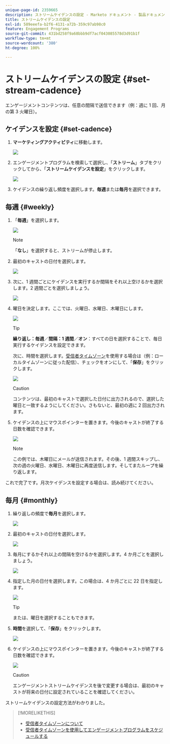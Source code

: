 ```yaml
---
unique-page-id: 2359665
description: ストリームケイデンスの設定 - Marketo ドキュメント - 製品ドキュメント
title: ストリームケイデンスの設定
exl-id: 589eeefa-b2f6-4131-a72b-359c97ab98c0
feature: Engagement Programs
source-git-commit: 431bd258f9a68bbb9df7acf043085578d3d91b1f
workflow-type: tm+mt
source-wordcount: '380'
ht-degree: 100%

---
```


# ストリームケイデンスの設定 {#set-stream-cadence}

エンゲージメントコンテンツは、任意の間隔で送信できます（例：週に 1 回、月の第 3 火曜日）。

## ケイデンスを設定 {#set-cadence}

1. **マーケティングアクティビティ**&#x200B;に移動します。

   ![](assets/login-marketing-activities.png)

1. エンゲージメントプログラムを検索して選択し、「**ストリーム**」タブをクリックしてから、「**ストリームケイデンスを設定**」をクリックします。

   ![](assets/selectstreamcadence.jpg)

1. ケイデンスの繰り返し頻度を選択します。**毎週**&#x200B;または&#x200B;**毎月**&#x200B;を選択できます。

## 毎週 {#weekly}

1. 「**毎週**」を選択します。

   ![](assets/image2017-12-5-14-3a9-3a43.png)

   >[!NOTE]
   >
   >「**なし**」を選択すると、ストリームが停止します。

1. 最初のキャストの日付を選択します。

   ![](assets/image2017-12-5-14-3a10-3a17.png)

1. 次に、1 週間ごとにケイデンスを実行するか間隔をそれ以上空けるかを選択します。2 週間ごとを選択しましょう。

   ![](assets/image2017-12-5-14-3a10-3a56.png)

1. 曜日を決定します。ここでは、火曜日、水曜日、木曜日にします。

   ![](assets/image2017-12-5-14-3a12-3a29.png)

   >[!TIP]
   >
   >**繰り返し：毎週**／**間隔：1 週間**／**オン**：すべての日を選択することで、毎日実行するケイデンスを設定できます。

   次に、時間を選択します。[受信者タイムゾーン](/help/marketo/product-docs/email-marketing/drip-nurturing/engagement-program-streams/set-stream-cadence/schedule-engagement-programs-with-recipient-time-zone.md)を使用する場合は（例：ローカルタイムゾーンに従った配信）、チェックをオンにして、「**保存**」をクリックします。

   ![](assets/image2017-12-5-14-3a20-3a11.png)

   >[!CAUTION]
   >
   >コンテンツは、最初のキャストで選択した日付に出力されるので、選択した曜日と一致するようにしてください。さもないと、最初の週に 2 回出力されます。

1. ケイデンスの上にマウスポインターを置きます。今後のキャストが終了する日数を確認できます。

   ![](assets/image2017-12-5-14-3a17-3a29.png)

   >[!NOTE]
   >
   >この例では、木曜日にメールが送信されます。その後、1 週間スキップし、次の週の火曜日、水曜日、木曜日に再度送信します。そしてまたループを繰り返します。

これで完了です。月次ケイデンスを設定する場合は、読み続けてください。

## 毎月 {#monthly}

1. 繰り返しの頻度で&#x200B;**毎月**&#x200B;を選択します。

   ![](assets/image2014-9-15-16-3a30-3a15.png)

1. 最初のキャストの日付を選択します。

   ![](assets/image2014-9-15-16-3a30-3a11.png)

1. 毎月にするかそれ以上の間隔を空けるかを選択します。4 か月ごとを選択しましょう。

   ![](assets/image2014-9-15-16-3a30-3a7.png)

1. 指定した月の日付を選択します。この場合は、4 か月ごとに 22 日を指定します。

   ![](assets/image2014-9-15-16-3a29-3a51.png)

   >[!TIP]
   >
   >または、曜日を選択することもできます。

1. **時間**&#x200B;を選択して、「**保存**」をクリックします。

   ![](assets/image2014-9-15-16-3a29-3a42.png)

1. ケイデンスの上にマウスポインターを置きます。今後のキャストが終了する日数を確認できます。

   ![](assets/image2014-9-15-16-3a29-3a38.png)

   >[!CAUTION]
   >
   >エンゲージメントストリームケイデンスを後で変更する場合は、最初のキャストが将来の日付に設定されていることを確認してください。

ストリームケイデンスの設定方法がわかりました。

>[!MORELIKETHIS]
>
>* [受信者タイムゾーンについて](/help/marketo/product-docs/email-marketing/email-programs/email-program-actions/scheduling-with-recipient-time-zone/understanding-recipient-time-zone.md)
>* [受信者タイムゾーンを使用してエンゲージメントプログラムをスケジュールする](/help/marketo/product-docs/email-marketing/drip-nurturing/engagement-program-streams/set-stream-cadence/schedule-engagement-programs-with-recipient-time-zone.md)
